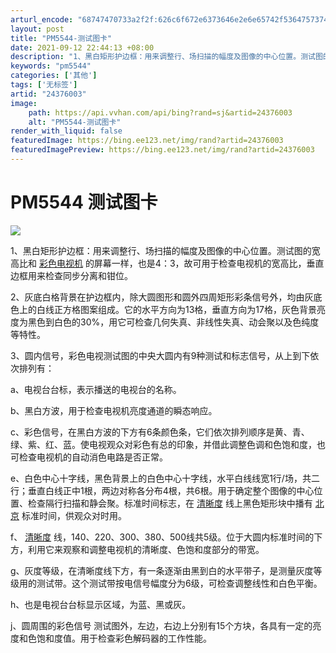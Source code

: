 ```yaml
---
arturl_encode: "68747470733a2f2f:626c6f672e6373646e2e6e65742f53647573744c6959616e67:2f61727469636c652f64657461696c732f3234333736303033"
layout: post
title: "PM5544-测试图卡"
date: 2021-09-12 22:44:13 +08:00
description: "1、黑白矩形护边框：用来调整行、场扫描的幅度及图像的中心位置。测试图的宽高比和彩色电视机的屏幕一样，"
keywords: "pm5544"
categories: ['其他']
tags: ['无标签']
artid: "24376003"
image:
    path: https://api.vvhan.com/api/bing?rand=sj&artid=24376003
    alt: "PM5544-测试图卡"
render_with_liquid: false
featuredImage: https://bing.ee123.net/img/rand?artid=24376003
featuredImagePreview: https://bing.ee123.net/img/rand?artid=24376003
---
```


# PM5544 测试图卡

![](https://img-blog.csdn.net/20140423170247750?watermark/2/text/aHR0cDovL2Jsb2cuY3Nkbi5uZXQvU2R1c3RMaVlhbmc=/font/5a6L5L2T/fontsize/400/fill/I0JBQkFCMA==/dissolve/70/gravity/SouthEast)

1、黑白矩形护边框：用来调整行、场扫描的幅度及图像的中心位置。测试图的宽高比和
[彩色电视机](http://baike.baidu.com/view/1095025.htm)
的屏幕一样，也是4：3，故可用于检查电视机的宽高比，垂直边框用来检查同步分离和钳位。

2、灰底白格背景在护边框内，除大圆图形和圆外四周矩形彩条信号外，均由灰底色上的白线正方格图案组成。它的水平方向为13格，垂直方向为17格，灰色背景亮度为黑色到白色的30%，用它可检查几何失真、非线性失真、动会聚以及色纯度等特性。

3、圆内信号，彩色电视测试图的中央大圆内有9种测试和标志信号，从上到下依次排列有：

a、电视台台标，表示播送的电视台的名称。

b、黑白方波，用于检查电视机亮度通道的瞬态响应。

c、彩色信号，在黑白方波的下方有6条颜色条，它们依次排列顺序是黄、青、绿、紫、红、蓝。使电视观众对彩色有总的印象，并借此调整色调和色饱和度，也可检查电视机的自动消色电路是否正常。

e、白色中心十字线，黑色背景上的白色中心十字线，水平白线线宽1行/场，共二行；垂直白线正中1根，两边对称各分布4根，共6根。用于确定整个图像的中心位置、检查隔行扫描和静会聚。标准时间标志，在
[清晰度](http://baike.baidu.com/view/217316.htm)
线上黑色矩形块中播有
[北京](http://baike.baidu.com/view/2621.htm)
标准时间，供观众对时用。

f、
[清晰度](http://baike.baidu.com/view/217316.htm)
线，140、220、300、380、500线共5级。位于大圆内标准时间的下方，利用它来观察和调整电视机的清晰度、色饱和度部分的带宽。

g、灰度等级，在清晰度线下方，有一条逐渐由黑到白的水平带子，是测量灰度等级用的测试带。这个测试带按电信号幅度分为6级，可检查调整线性和白色平衡。

h、也是电视台台标显示区域，为蓝、黑或灰。

j、圆周围的彩色信号 测试图外，左边，右边上分别有15个方块，各具有一定的亮度和色饱和度值。用于检查彩色解码器的工作性能。